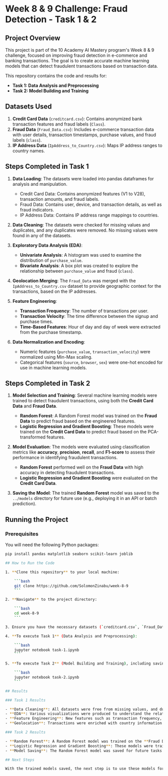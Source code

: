 # Week 8 & 9 Challenge: Fraud Detection - Task 1 & 2

## Project Overview
This project is part of the 10 Academy AI Mastery program's Week 8 & 9 challenge, focused on improving fraud detection in e-commerce and banking transactions. The goal is to create accurate machine learning models that can detect fraudulent transactions based on transaction data.

This repository contains the code and results for:
- **Task 1: Data Analysis and Preprocessing**
- **Task 2: Model Building and Training**

## Datasets Used
1. **Credit Card Data** (`creditcard.csv`): Contains anonymized bank transaction features and fraud labels (`Class`).
2. **Fraud Data** (`Fraud_Data.csv`): Includes e-commerce transaction data with user details, transaction timestamps, purchase values, and fraud labels (`class`).
3. **IP Address Data** (`IpAddress_to_Country.csv`): Maps IP address ranges to country names.

## Steps Completed in Task 1
1. **Data Loading**: 
   The datasets were loaded into pandas dataframes for analysis and manipulation.
   - Credit Card Data: Contains anonymized features (V1 to V28), transaction amounts, and fraud labels.
   - Fraud Data: Contains user, device, and transaction details, as well as fraud indicators.
   - IP Address Data: Contains IP address range mappings to countries.

2. **Data Cleaning**: 
   The datasets were checked for missing values and duplicates, and any duplicates were removed. No missing values were found in any of the datasets.

3. **Exploratory Data Analysis (EDA)**:
   - **Univariate Analysis**: A histogram was used to examine the distribution of `purchase_value`.
   - **Bivariate Analysis**: A box plot was created to explore the relationship between `purchase_value` and fraud (`class`).

4. **Geolocation Merging**: 
   The `Fraud_Data` was merged with the `IpAddress_to_Country.csv` dataset to provide geographic context for the transactions, based on the IP addresses.

5. **Feature Engineering**:
   - **Transaction Frequency**: The number of transactions per user.
   - **Transaction Velocity**: The time difference between the signup and purchase times.
   - **Time-Based Features**: Hour of day and day of week were extracted from the purchase timestamp.

6. **Data Normalization and Encoding**:
   - Numeric features (`purchase_value`, `transaction_velocity`) were normalized using Min-Max scaling.
   - Categorical features (`source`, `browser`, `sex`) were one-hot encoded for use in machine learning models.

## Steps Completed in Task 2
1. **Model Selection and Training**:
   Several machine learning models were trained to detect fraudulent transactions, using both the **Credit Card Data** and **Fraud Data**.
   
   - **Random Forest**: A Random Forest model was trained on the **Fraud Data** to predict fraud based on the engineered features.
   - **Logistic Regression and Gradient Boosting**: These models were trained on the **Credit Card Data** to predict fraud based on the PCA-transformed features.

2. **Model Evaluation**:
   The models were evaluated using classification metrics like **accuracy**, **precision**, **recall**, and **F1-score** to assess their performance in identifying fraudulent transactions.

   - **Random Forest** performed well on the **Fraud Data** with high accuracy in detecting fraudulent transactions.
   - **Logistic Regression and Gradient Boosting** were evaluated on the **Credit Card Data**.

3. **Saving the Model**:
   The trained **Random Forest** model was saved to the `../models` directory for future use (e.g., deploying it in an API or batch prediction).

## Running the Project

### Prerequisites
You will need the following Python packages:

```bash
pip install pandas matplotlib seaborn scikit-learn joblib

## How to Run the Code

1. **Clone this repository** to your local machine:

    ```bash
    git clone https://github.com/SolomonZinabu/week-8-9
    ```

2. **Navigate** to the project directory:

    ```bash
    cd week-8-9
    ```

3. Ensure you have the necessary datasets (`creditcard.csv`, `Fraud_Data.csv`, and `IpAddress_to_Country.csv`) in the `/data` folder relative to the task notebook.

4. **To execute Task 1** (Data Analysis and Preprocessing):

    ```bash
    jupyter notebook task-1.ipynb
    ```

5. **To execute Task 2** (Model Building and Training), including saving the Random Forest model:

    ```bash
    jupyter notebook task-2.ipynb
    ```

## Results

### Task 1 Results

- **Data Cleaning**: All datasets were free from missing values, and duplicates were removed.
- **EDA**: Various visualizations were produced to understand the relationship between features like `purchase_value` and fraud (`class`).
- **Feature Engineering**: New features such as transaction frequency, velocity, and time-based features were added to the dataset to enhance model training.
- **Geolocation**: Transactions were enriched with country information based on IP address ranges.

### Task 2 Results

- **Random Forest**: A Random Forest model was trained on the **Fraud Data** to identify fraudulent transactions, achieving strong performance with high accuracy.
- **Logistic Regression and Gradient Boosting**: These models were trained on the **Credit Card Data** and evaluated using classification metrics.
- **Model Saving**: The Random Forest model was saved for future tasks in `../models/random_forest_fraud_model.pkl`.

## Next Steps

With the trained models saved, the next step is to use these models for real-time fraud detection in future tasks. This may involve serving predictions via an API or further tuning the models for improved accuracy.
